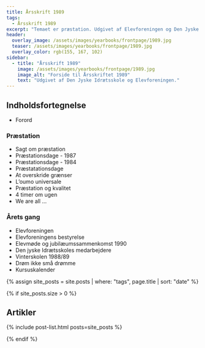 ```yaml
---
title: Årsskrift 1989
tags:
  - Årsskrift 1989
excerpt: "Temaet er præstation. Udgivet af Elevforeningen og Den Jyske Idrætsskole."
header:
  overlay_image: /assets/images/yearbooks/frontpage/1989.jpg
  teaser: /assets/images/yearbooks/frontpage/1989.jpg
  overlay_color: rgb(155, 167, 102)
sidebar:
  - title: "Årsskrift 1989"
    image: /assets/images/yearbooks/frontpage/1989.jpg
    image_alt: "Forside til Årsskriftet 1989"
    text: "Udgivet af Den Jyske Idrætsskole og Elevforeningen."
---
```


## Indholdsfortegnelse

- Forord

### Præstation

- Sagt om præstation
- Præstationsdage - 1987
- Præstationsdage - 1984
- Præstatationsdage
- At overskride grænser
- L’oumo universale
- Præstation og kvalitet
- 4 timer om ugen
- We are all ... 

### Årets gang

- Elevforeningen
- Elevforeningens bestyrelse
- Elevmøde og jubilæumssammenkomst 1990
- Den jyske Idrætsskoles medarbejdere
- Vinterskolen 1988/89
- Drøm ikke små drømme
- Kursuskalender

{% assign site_posts = site.posts | where: "tags", page.title | sort: "date" %}

{% if site_posts.size > 0 %}

## Artikler

{% include post-list.html posts=site_posts %}

{% endif %}
